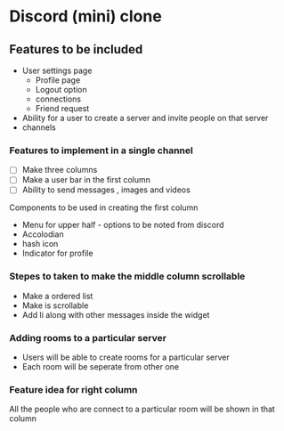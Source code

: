 # Discord (mini) clone

## Features to be included
- User settings page 
  - Profile page
  - Logout option
  - connections
  - Friend request 
- Ability for a user to create a server and invite people on that server
- channels
### Features to implement in a single channel
- [ ] Make three columns
- [ ] Make a user bar in the first column
- [ ] Ability to send messages , images and videos

Components to be used in creating the first column
- Menu for upper half - options to be noted from discord
- Accolodian
- hash icon
- Indicator for profile

### Stepes to taken to make the middle column scrollable
- Make a ordered list
- Make is scrollable
- Add li along with other messages inside the widget

### Adding rooms to a particular server
- Users will be able to create rooms for a particular server
- Each room will be seperate from other one

### Feature idea for right column
All the people who are connect to a particular room will be shown in that column
